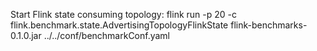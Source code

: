 Start Flink state consuming topology: flink run -p 20 -c flink.benchmark.state.AdvertisingTopologyFlinkState flink-benchmarks-0.1.0.jar ../../conf/benchmarkConf.yaml 

